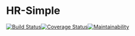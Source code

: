 # HR-Simple
[![Build Status](https://travis-ci.org/jamesugbanu/HR-Simple.svg?branch=develop)](https://travis-ci.org/techneplus/HR-Simple)[![Coverage Status](https://coveralls.io/repos/github/jamesugbanu/HR-Simple/badge.svg?branch=develop)](https://coveralls.io/github/techneplus/HR-Simple?branch=develop)[![Maintainability](https://api.codeclimate.com/v1/badges/057875c1039f86cd3849/maintainability)](https://codeclimate.com/github/techneplus/HR-Simple/maintainability)